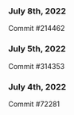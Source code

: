### July 8th, 2022

Commit #214462

### July 5th, 2022

Commit #314353


### July 4th, 2022

Commit #72281
